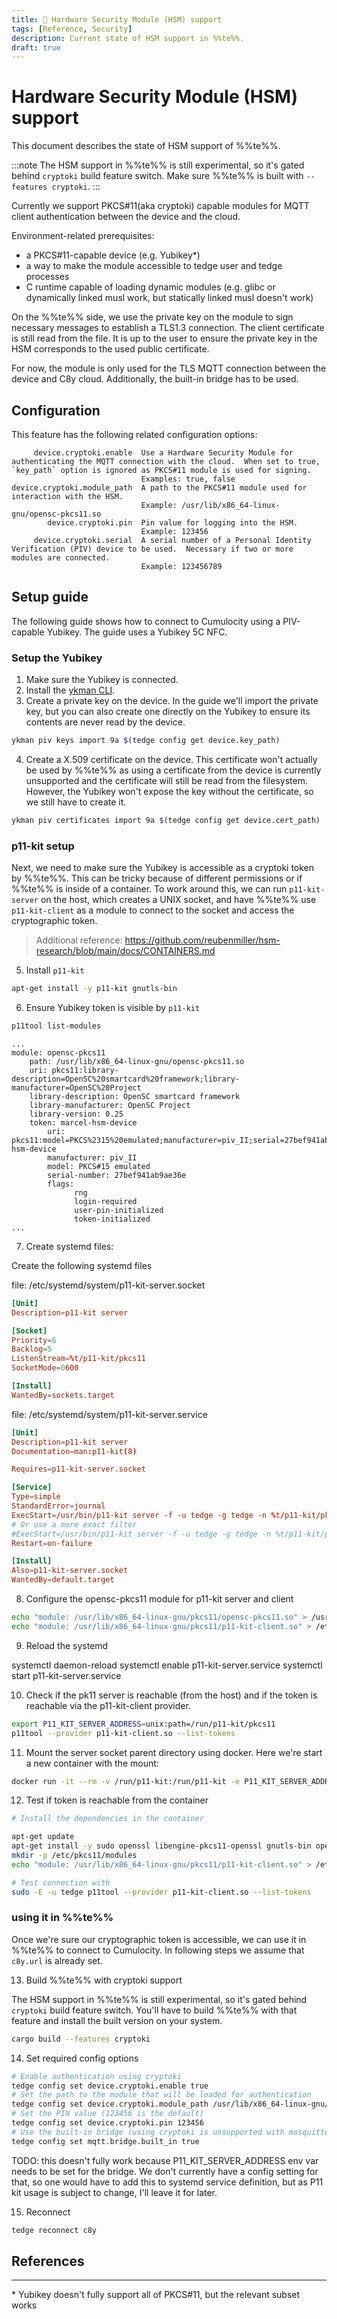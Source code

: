 ```yaml
---
title: 🚧 Hardware Security Module (HSM) support
tags: [Reference, Security]
description: Current state of HSM support in %%te%%.
draft: true
---
```


# Hardware Security Module (HSM) support

This document describes the state of HSM support of %%te%%.

:::note
The HSM support in %%te%% is still experimental, so it's gated behind `cryptoki` build feature
switch. Make sure %%te%% is built with `--features cryptoki`.
:::

Currently we support PKCS#11(aka cryptoki) capable modules for MQTT client authentication between
the device and the cloud.

Environment-related prerequisites:

- a PKCS#11-capable device (e.g. Yubikey*)
- a way to make the module accessible to tedge user and tedge processes
- C runtime capable of loading dynamic modules (e.g. glibc or dynamically linked musl work, but
  statically linked musl doesn't work)

On the %%te%% side, we use the private key on the module to sign necessary messages to establish a
TLS1.3 connection. The client certificate is still read from the file. It is up to the user to
ensure the private key in the HSM corresponds to the used public certificate.

For now, the module is only used for the TLS MQTT connection between the device and C8y cloud.
Additionally, the built-in bridge has to be used.

## Configuration

This feature has the following related configuration options:

```
     device.cryptoki.enable  Use a Hardware Security Module for authenticating the MQTT connection with the cloud.  When set to true, `key_path` option is ignored as PKCS#11 module is used for signing.
                             Examples: true, false
device.cryptoki.module_path  A path to the PKCS#11 module used for interaction with the HSM.
                             Example: /usr/lib/x86_64-linux-gnu/opensc-pkcs11.so
        device.cryptoki.pin  Pin value for logging into the HSM. 
                             Example: 123456
     device.cryptoki.serial  A serial number of a Personal Identity Verification (PIV) device to be used.  Necessary if two or more modules are connected. 
                             Example: 123456789
```

## Setup guide

The following guide shows how to connect to Cumulocity using a PIV-capable Yubikey. The guide uses a
Yubikey 5C NFC.

### Setup the Yubikey

1. Make sure the Yubikey is connected.
1. Install the [ykman CLI](https://docs.yubico.com/software/yubikey/tools/ykman/).
2. Create a private key on the device. In the guide we'll import the private key, but you can also
   create one directly on the Yubikey to ensure its contents are never read by the device.

```sh
ykman piv keys import 9a $(tedge config get device.key_path)
```

4. Create a X.509 certificate on the device. This certificate won't actually be used by %%te%% as
   using a certificate from the device is currently unsupported and the certificate will still be
   read from the filesystem. However, the Yubikey won't expose the key without the certificate, so
   we still have to create it.

```sh
ykman piv certificates import 9a $(tedge config get device.cert_path)
```

### p11-kit setup

Next, we need to make sure the Yubikey is accessible as a cryptoki token by %%te%%. This can be
tricky because of different permissions or if %%te%% is inside of a container. To work around this,
we can run `p11-kit-server` on the host, which creates a UNIX socket, and have %%te%% use
`p11-kit-client` as a module to connect to the socket and access the cryptographic token.

> Additional reference: https://github.com/reubenmiller/hsm-research/blob/main/docs/CONTAINERS.md

5. Install `p11-kit`

```sh
apt-get install -y p11-kit gnutls-bin
```

6. Ensure Yubikey token is visible by `p11-kit`

```sh
p11tool list-modules
```

```
...
module: opensc-pkcs11
    path: /usr/lib/x86_64-linux-gnu/opensc-pkcs11.so
    uri: pkcs11:library-description=OpenSC%20smartcard%20framework;library-manufacturer=OpenSC%20Project
    library-description: OpenSC smartcard framework
    library-manufacturer: OpenSC Project
    library-version: 0.25
    token: marcel-hsm-device
        uri: pkcs11:model=PKCS%2315%20emulated;manufacturer=piv_II;serial=27bef941ab9ae36e;token=marcel-hsm-device
        manufacturer: piv_II
        model: PKCS#15 emulated
        serial-number: 27bef941ab9ae36e
        flags:
              rng
              login-required
              user-pin-initialized
              token-initialized
...
```

7. Create systemd files:

Create the following systemd files

file: /etc/systemd/system/p11-kit-server.socket

```toml
[Unit]
Description=p11-kit server

[Socket]
Priority=6
Backlog=5
ListenStream=%t/p11-kit/pkcs11
SocketMode=0600

[Install]
WantedBy=sockets.target
```

file: /etc/systemd/system/p11-kit-server.service

```toml
[Unit]
Description=p11-kit server
Documentation=man:p11-kit(8)

Requires=p11-kit-server.socket

[Service]
Type=simple
StandardError=journal
ExecStart=/usr/bin/p11-kit server -f -u tedge -g tedge -n %t/p11-kit/pkcs11 pkcs11:model=PKCS%2315%20emulated;manufacturer=piv_II
# Or use a more exact filter
#ExecStart=/usr/bin/p11-kit server -f -u tedge -g tedge -n %t/p11-kit/pkcs11 pkcs11:model=PKCS%2315%20emulated;manufacturer=piv_II;serial=27bef941ab9ae36e;token=rpi5-d83addab8e9f
Restart=on-failure

[Install]
Also=p11-kit-server.socket
WantedBy=default.target
```

8. Configure the opensc-pkcs11 module for p11-kit server and client

```sh
echo "module: /usr/lib/x86_64-linux-gnu/pkcs11/opensc-pkcs11.so" > /usr/share/p11-kit/modules/opensc-pkcs11.module
echo "module: /usr/lib/x86_64-linux-gnu/pkcs11/p11-kit-client.so" > /etc/pkcs11/modules/p11-kit-client.module
```

9. Reload the systemd

systemctl daemon-reload
systemctl enable p11-kit-server.service
systemctl start p11-kit-server.service

10. Check if the pk11 server is reachable (from the host) and if the token is reachable via the
    p11-kit-client provider.


```sh
export P11_KIT_SERVER_ADDRESS=unix:path=/run/p11-kit/pkcs11
p11tool --provider p11-kit-client.so --list-tokens
```

11. Mount the server socket parent directory using docker. Here we're start a new container with the
    mount:

```sh
docker run -it --rm -v /run/p11-kit:/run/p11-kit -e P11_KIT_SERVER_ADDRESS=unix:path=/run/p11-kit/pkcs11 debian:12
```

12. Test if token is reachable from the container

```sh
# Install the dependencies in the container

apt-get update
apt-get install -y sudo openssl libengine-pkcs11-openssl gnutls-bin opensc
mkdir -p /etc/pkcs11/modules
echo "module: /usr/lib/x86_64-linux-gnu/pkcs11/p11-kit-client.so" > /etc/pkcs11/modules/p11-kit-client.module

# Test connection with
sudo -E -u tedge p11tool --provider p11-kit-client.so --list-tokens
```

### using it in %%te%%

Once we're sure our cryptographic token is accessible, we can use it in %%te%% to connect to
Cumulocity. In following steps we assume that `c8y.url` is already set.

13. Build %%te%% with cryptoki support

The HSM support in %%te%% is still experimental, so it's gated behind `cryptoki` build feature
switch. You'll have to build %%te%% with that feature and install the built version on your system.

```sh
cargo build --features cryptoki
```

14. Set required config options

```sh
# Enable authentication using cryptoki
tedge config set device.cryptoki.enable true
# Set the path to the module that will be loaded for authentication
tedge config set device.cryptoki.module_path /usr/lib/x86_64-linux-gnu/pkcs11/p11-kit-client.so
# Set the PIN value (123456 is the default)
tedge config set device.cryptoki.pin 123456
# Use the built-in bridge (using cryptoki is unsupported with mosquitto)
tedge config set mqtt.bridge.built_in true
```

TODO: this doesn't fully work because P11_KIT_SERVER_ADDRESS env var needs to be set for the bridge.
We don't currently have a config setting for that, so one would have to add this to systemd service
definition, but as P11 kit usage is subject to change, I'll leave it for later.

15. Reconnect

```sh
tedge reconnect c8y
```

## References

---

\* Yubikey doesn't fully support all of PKCS#11, but the relevant subset works
